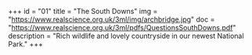 +++
id = "01"
title = "The South Downs"
img = "https://www.realscience.org.uk/3ml/img/archbridge.jpg"
doc = "https://www.realscience.org.uk/3ml/pdfs/QuestionsSouthDowns.pdf"
description = "Rich wildlife and lovely countryside in our newest National Park."
+++
